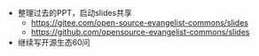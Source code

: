 - 整理过去的PPT，启动slides共享
	- https://gitee.com/open-source-evangelist-commons/slides
	- https://github.com/opensource-evangelist-commons/slides
- 继续写开源生态60问
